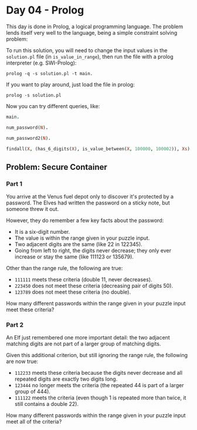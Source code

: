 # Day 04 - Prolog

This day is done in Prolog, a logical programming language. The problem lends
itself very well to the language, being a simple constraint solving problem:

To run this solution, you will need to change the input values in the
`solution.pl` file (in `is_value_in_range`), then run the file with a prolog
interpreter (e.g. SWI-Prolog):

```shell
prolog -q -s solution.pl -t main.
```

If you want to play around, just load the file in prolog:

```shell
prolog -s solution.pl
```

Now you can try different queries, like:

```prolog
main.

num_password(N).

num_password2(N).

findall(X, (has_6_digits(X), is_value_between(X, 100000, 100002)), Xs).
```

## Problem: Secure Container

### Part 1

You arrive at the Venus fuel depot only to
discover it's protected by a password. The Elves had written the password on a
sticky note, but someone threw it out.

However, they do remember a few key facts about the password:

 - It is a six-digit number.
 - The value is within the range given in your puzzle input.
 - Two adjacent digits are the same (like 22 in 122345).
 - Going from left to right, the digits never decrease; they only ever increase
   or stay the same (like 111123 or 135679).

Other than the range rule, the following are true:

 - `111111` meets these criteria (double 11, never decreases).
 - `223450` does not meet these criteria (decreasing pair of digits 50).
 - `123789` does not meet these criteria (no double).

How many different passwords within the range given in
your puzzle input meet these criteria?

### Part 2

An Elf just remembered one more important detail: the two
adjacent matching digits are not part of a larger group of matching digits.

Given this additional criterion, but still ignoring the range rule, the
following are now true:

 - `112233` meets these criteria because the digits never decrease and all
   repeated digits are exactly two digits long.
 - `123444` no longer meets the criteria (the repeated 44 is part of a larger
   group of 444).
 - `111122` meets the criteria (even though 1 is repeated more than twice, it
   still contains a double 22).

How many different passwords within the range given in your puzzle input
meet all of the criteria?
